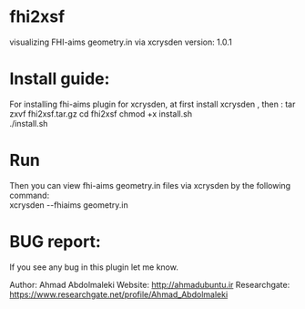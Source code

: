 # fhi2xsf
visualizing FHI-aims geometry.in via xcrysden
version:
1.0.1


# Install guide:

For installing fhi-aims plugin for xcrysden, at first install xcrysden , then :
	tar zxvf fhi2xsf.tar.gz
	cd fhi2xsf
  	 chmod +x install.sh												      
  	./install.sh													      

# Run
Then you can view fhi-aims geometry.in files via xcrysden by the following command:						      
	xcrysden --fhiaims geometry.in											      


# BUG report:
If you see any bug in this plugin let me know.

Author:		Ahmad Abdolmaleki
Website:	http://ahmadubuntu.ir
Researchgate:	https://www.researchgate.net/profile/Ahmad_Abdolmaleki
